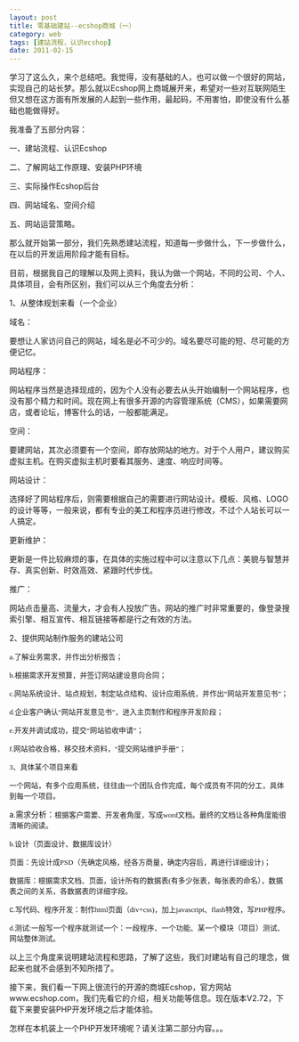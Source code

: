 ```yaml
---
layout: post
title: 零基础建站--ecshop商城（一）
category: web
tags: [建站流程，认识ecshop]
date: 2011-02-15
---
```

<p>学习了这么久，来个总结吧。我觉得，没有基础的人，也可以做一个很好的网站，实现自己的站长梦。那么就以Ecshop网上商城展开来，希望对一些对互联网陌生但又想在这方面有所发展的人起到一些作用，最起码，不用害怕，即使没有什么基础也能做得好。</p>
<p>我准备了五部分内容：</p>
<p>一、建站流程、认识Ecshop</p>
<p>二、了解网站工作原理、安装PHP环境</p>
<p>三、实际操作Ecshop后台</p>
<p>四、网站域名、空间介绍</p>
<p>五、网站运营策略。</p>
<p>那么就开始第一部分，我们先熟悉建站流程，知道每一步做什么，下一步做什么，在以后的开发运用阶段才能有目标。</p>
<p>目前，根据我自己的理解以及网上资料，我认为做一个网站，不同的公司、个人、具体项目，会有所区别，我们可以从三个角度去分析：</p>
<p>1、从整体规划来看（一个企业）</p>
<p>域名：</p>
<p>要想让人家访问自己的网站，域名是必不可少的。域名要尽可能的短、尽可能的方便记忆。</p>
<p>网站程序：</p>
<p>网站程序当然是选择现成的，因为个人没有必要去从头开始编制一个网站程序，也没有那个精力和时间。现在网上有很多开源的内容管理系统（CMS），如果需要网店，或者论坛，博客什么的话，一般都能满足。</p>
<p>空间：</p>
<p>要建网站，其次必须要有一个空间，即存放网站的地方。对于个人用户，建议购买虚拟主机。在购买虚拟主机时要看其服务、速度、响应时间等。</p>
<p>网站设计：</p>
<p>选择好了网站程序后，则需要根据自己的需要进行网站设计。模板、风格、LOGO的设计等等，一般来说，都有专业的美工和程序员进行修改，不过个人站长可以一人搞定。</p>
<p>更新维护：</p>
<p>更新是一件比较麻烦的事，在具体的实施过程中可以注意以下几点：美貌与智慧并存、真实创新、时效高效、紧跟时代步伐。</p>
<p>推广：</p>
<p>网站点击量高、流量大，才会有人投放广告。网站的推广时非常重要的，像登录搜索引擎、相互宣传、相互链接等都是行之有效的方法。</p>
<p>2、提供网站制作服务的建站公司</p>
<p><span style="font-size: small;"><span style="font-weight: normal; font-family: '宋体';">a.了解业务需求，并作出分析报告；</span></span></p>
<p><span style="font-size: small;"><span style="font-weight: normal; font-family: '宋体';">b.根据需求开发预算，并签订网站建设意向合同；</span></span></p>
<p><span style="font-size: small;"><span style="font-weight: normal; font-family: '宋体';">c.网站系统设计、站点规划，制定站点结构、设计应用系统，并作出&ldquo;网站开发意见书&rdquo;；</span></span></p>
<p><span style="font-size: small;"><span style="font-weight: normal; font-family: '宋体';">d.企业客户确认&ldquo;网站开发意见书&rdquo;，进入主页制作和程序开发阶段；</span></span></p>
<p><span style="font-size: small;"><span style="font-weight: normal; font-family: '宋体';">e.开发并调试成功，提交&ldquo;网站验收申请&rdquo;；</span></span></p>
<p><span style="font-size: small;"><span style="font-weight: normal; font-family: '宋体';">f.网站验收合格，移交技术资料，&ldquo;提交网站维护手册&rdquo;；</span></span></p>
<p><span style="font-size: small;"><span style="font-weight: normal; font-family: '宋体';">3、具体某个项目来看</span></span></p>
<p><span style="font-size: small;"><span style="font-weight: normal; font-family: '宋体';">一个网站，有多个应用系统，往往由一个团队合作完成，每个成员有不同的分工，具体到每一个项目。</span></span></p>
<p>a<span style="font-size: small;"><span style="font-weight: normal; font-family: '宋体';">.</span></span>需求分析：<span style="font-size: small;"><span style="font-weight: normal; font-family: '宋体';">根据客户需要、开发者角度，写成<font face="Times New Roman">word</font><font face="宋体">文档。最终的文档让各种角度能很清晰的阅读。</font></span></span></p>
<p><span style="font-size: small;"><span style="font-weight: normal; font-family: '宋体';"><font face="宋体">b.设计（页面设计、数据库设计）</font></span></span></p>
<p><span style="font-size: small;"><span style="font-weight: normal; font-family: '宋体';">页面：先设计成<font face="Times New Roman">PSD</font><font face="宋体">（先确定风格，经各方商量，确定内容后，再进行详细设计</font><font face="Times New Roman">)；</font></span></span></p>
<p><span style="font-size: small;"><span style="font-weight: normal; font-family: '宋体';"><font face="Times New Roman">数据库：</font></span></span><span style="font-size: small;"><span style="font-weight: normal; font-family: '宋体';">根据需求文档、页面，设计所有的数据表<font face="Times New Roman">(</font><font face="宋体">有多少张表，每张表的命名），数据表之间的关系，各数据表的详细字段。</font></span></span></p>
<p><span style="font-size: small;">c</span><span style="font-size: small;"><span style="font-weight: normal; font-family: '宋体';"><font face="宋体">.写代码、程序开发：</font></span></span><span style="font-size: small;"><span style="font-weight: normal; font-family: '宋体';">制作<font face="Times New Roman">html</font><font face="宋体">页面（</font><font face="Times New Roman">div+css)</font><font face="宋体">，加上</font><font face="Times New Roman">javascript</font><font face="宋体">、</font><font face="Times New Roman">flash</font><font face="宋体">特效，写</font><font face="Times New Roman">PHP</font><font face="宋体">程序。</font></span></span></p>
<p><span style="font-size: small;"><span style="font-weight: normal; font-family: '宋体';"><font face="宋体">d.测试</font></span></span><span style="font-size: small;"><span style="font-weight: normal; font-family: '宋体';">:一般写一个程序就测试一个：一段程序、一个功能、某一个模块（项目）测试、网站整体测试。</span></span></p>
<p>以上三个角度来说明建站流程和思路，了解了这些，我们对建站有自己的理念，做起来也就不会感到不知所措了。</p>
<p>接下来，我们看一下网上很流行的开源的商城Ecshop，官方网站www.ecshop.com，我们先看它的介绍，相关功能等信息。现在版本V2.72，下载下来要安装PHP开发环境之后才能体验。</p>
<p>怎样在本机装上一个PHP开发环境呢？请关注第二部分内容。。。</p>
